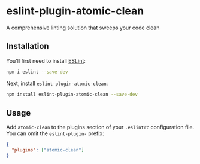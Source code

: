 # eslint-plugin-atomic-clean

A comprehensive linting solution that sweeps your code clean

## Installation

You'll first need to install [ESLint](https://eslint.org/):

```sh
npm i eslint --save-dev
```

Next, install `eslint-plugin-atomic-clean`:

```sh
npm install eslint-plugin-atomic-clean --save-dev
```

## Usage

Add `atomic-clean` to the plugins section of your `.eslintrc` configuration file. You can omit the `eslint-plugin-` prefix:

```json
{
  "plugins": ["atomic-clean"]
}
```
